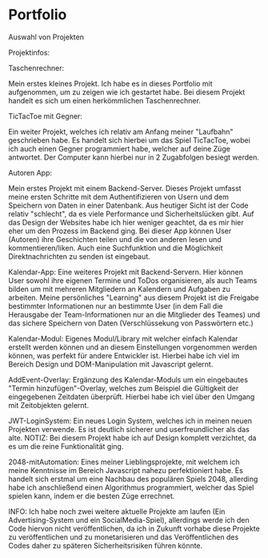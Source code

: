 # Portfolio

Auswahl von Projekten

Projektinfos:

Taschenrechner:

Mein erstes kleines Projekt. Ich habe es in dieses Portfolio mit aufgenommen, um zu zeigen wie ich gestartet habe. Bei diesem Projekt handelt es sich um einen herkömmlichen Taschenrechner.
​

TicTacToe mit Gegner:

Ein weiter Projekt, welches ich relativ am Anfang meiner "Laufbahn" geschrieben habe. Es handelt sich hierbei um das Spiel TicTacToe, wobei ich auch einen Gegner programmiert habe, welcher auf deine Züge antwortet. Der Computer kann hierbei nur in 2 Zugabfolgen besiegt werden.


Autoren App:

Mein erstes Projekt mit einem Backend-Server. Dieses Projekt umfasst meine ersten Schritte mit dem Authentifizieren von Usern und dem Speichern von Daten in einer Datenbank. Aus heutiger Sicht ist der Code relativ "schlecht", da es viele Performance und Sicherheitslücken gibt. Auf das Design der Websites habe ich hier weniger geachtet, da es mir hier eher um den Prozess im Backend ging.
Bei dieser App können User (Autoren) ihre Geschichten teilen und die von anderen lesen und kommentieren/liken. Auch eine Suchfunktion und die Möglichkeit Direktnachrichten zu senden ist eingebaut.

Kalendar-App:
Eine weiteres Projekt mit Backend-Servern. Hier können User sowohl ihre eigenen Termine und ToDos organisieren, als auch Teams bilden um mit mehreren Mitgliedern an Kalendern und Aufgaben zu arbeiten.
Meine persönliches "Learning" aus diesem Projekt ist die Freigabe bestimmter Informationen nur an bestimmte User (in dem Fall die Herausgabe der Team-Informationen nur an die Mitglieder des Teames) und das sichere Speichern von Daten (Verschlüssekung von Passwörtern etc.)

Kalendar-Modul:
Eigenes Modul/Library mit welcher einfach Kalendar erstellt werden können und an diesem Einstellungen vorgenommen werden können, was perfekt für andere Entwickler ist. Hierbei habe ich viel im Bereich Design und DOM-Manipulation mit Javascript gelernt.

AddEvent-Overlay:
Ergänzung des Kalendar-Moduls um ein eingebautes "Termin hinzufügen"-Overlay, welches zum Beispiel die Gültigkeit der eingegebenen Zeitdaten überprüft. Hierbei habe ich viel über den Umgang mit Zeitobjekten gelernt.

JWT-LoginSystem:
Ein neues Login System, welches ich in meinen neuen Projekten verwende. Es ist deutlich sicherer und userfreundlicher als das alte.
NOTIZ: Bei diesem Projekt habe ich auf Design komplett verzichtet, da es um die reine Funktionalität ging.

2048-mitAutomation:
Eines meiner Lieblingsprojekte, mit welchem ich meine Kenntnisse im Bereich Javascript nahezu perfektioniert habe. Es handelt sich erstmal um eine Nachbau des populären Spiels 2048, allerding habe ich anschließend einen Algorithmus programmiert, welcher das Spiel spielen kann, indem er die besten Züge errechnet.


INFO: Ich habe noch zwei weitere aktuelle Projekte am laufen (Ein Advertising-System und ein SocialMedia-Spiel), allerdings werde ich den Code hiervon nicht veröffentlichen, da ich in Zukunft vorhabe diese Projekte zu veröffentlichen und zu monetarisieren und das Veröffentlichen des Codes daher zu späteren Sicherheitsrisiken führen könnte.



